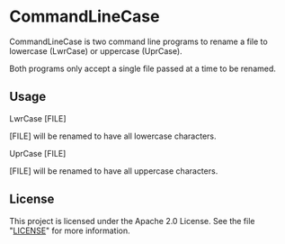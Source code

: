 CommandLineCase
===============

CommandLineCase is two command line programs to rename a file to lowercase (LwrCase) or uppercase (UprCase).

Both programs only accept a single file passed at a time to be renamed.

Usage
-----

LwrCase [FILE]

[FILE] will be renamed to have all lowercase characters.

UprCase [FILE]

[FILE] will be renamed to have all uppercase characters.

License
-------

This project is licensed under the Apache 2.0 License. See the file "[LICENSE](LICENSE)" for more information.